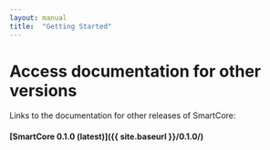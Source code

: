 ```yaml
---
layout: manual
title:  "Getting Started"
---
```


# Access documentation for other versions

Links to the documentation for other releases of SmartCore:

#### [SmartCore 0.1.0 (latest)]({{ site.baseurl }}/0.1.0/)